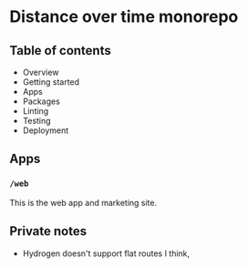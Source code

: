 # Distance over time monorepo

## Table of contents

- Overview
- Getting started
- Apps
- Packages
- Linting
- Testing
- Deployment

## Apps

### `/web`

This is the web app and marketing site.

## Private notes

- Hydrogen doesn't support flat routes I think,
